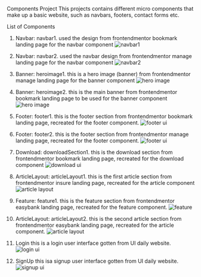 Components Project
    This projects contains different micro components that make up a basic website, such as navbars, footers, contact forms etc.

List of Components
1.  Navbar: navbar1. 
        used the design from frontendmentor bookmark landing page for the navbar component
        ![navbar1](./images/navbar1.PNG)

2.  Navbar: navbar2.
        used the navbar design from frontendmentor manage landing page for the navbar component
        ![navbar2](./images/navbar2.png)

3.  Banner: heroimage1.
        this is a hero image (banner) from frontendmentor manage landing page for the banner component
        ![hero image](./images/banner1.PNG)


4.  Banner: heroimage2.
        this is the main banner from frontendmentor bookmark landing page to be used for the banner component
        ![hero image](./images/banner2.PNG)


5.  Footer: footer1.
        this is the footer section from frontendmentor bookmark landing page, recreated for the footer component.
        ![footer ui](./images/footer1.PNG)


6.  Footer: footer2.
        this is the footer section from frontendmentor manage landing page, recreated for the footer component.
        ![footer ui](./images/footer2.PNG)

7.  Download: downloadSection1.
        this is the download section from frontendmentor bookmark landing page, recreated for the download component
        ![download ui](./images/download1.png)


8.  ArticleLayout: articleLayout1.
        this is the first article section from frontendmentor insure landing page, recreated for the article component
        ![article layout](./images/articlelayout1.png)

9.  Feature: feature1.
        this is the feature section from frontendmentor easybank landing page, recreated for the feature component.
        ![feature](./images/feature1.png)

10. ArticleLayout: articleLayout2.
        this is the second article section from frontendmentor easybank landing page, recreated for the article component.
        ![article layout](./images/articlelayout2.png)

11. Login
        this is a login user interface gotten from UI daily website.
        ![login ui](./images/loginUI.png)

12. SignUp
        this isa signup user interface gotten from UI daily website.
        ![signup ui](./images/signupUI.png)
